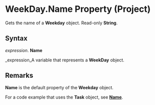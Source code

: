 
# WeekDay.Name Property (Project)

Gets the name of a  **Weekday** object. Read-only **String**.


## Syntax

 _expression_. **Name**

 _expression_A variable that represents a  **WeekDay** object.


## Remarks

 **Name** is the default property of the **Weekday** object.

For a code example that uses the  **Task** object, see **[Name](2df034b0-13bc-f912-abbc-6b97b8c8d5ed.md)**.

